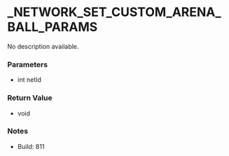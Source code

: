 # _NETWORK_SET_CUSTOM_ARENA_BALL_PARAMS

No description available.

### Parameters
* int netId

### Return Value
* void

### Notes
* Build: 811

